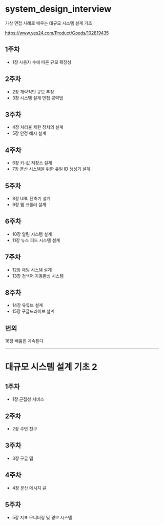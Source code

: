 # system_design_interview
가상 면접 사례로 배우는 대규모 시스템 설계 기초

https://www.yes24.com/Product/Goods/102819435

## 1주차 
- 1장 사용자 수에 따른 규모 확장성

## 2주차
- 2장 개략적인 규모 추정
- 3장 시스템 설계 면접 공략법

## 3주차
- 4장 처리율 제한 장치의 설계
- 5장 안정 해시 설계

## 4주차
- 6장 키-값 저장소 설계
- 7장 분산 시스템을 위한 유일 ID 생성기 설계

## 5주차
- 8장 URL 단축기 설계
- 9장 웹 크롤러 설계

## 6주차
- 10장 알림 시스템 설계
- 11장 뉴스 피드 시스템 설계

## 7주차
- 12장 채팅 시스템 설계
- 13장 검색어 자동완성 시스템

## 8주차
- 14장 유튜브 설계
- 15장 구글드라이브 설계

## 번외
16장 배움은 계속된다


-------------------------------------------------
# 대규모 시스템 설계 기초 2

## 1주차
- 1장 근접성 서비스

## 2주차
- 2장 주변 친구

## 3주차
- 3장 구글 맵

## 4주차
- 4장 분산 메시지 큐

## 5주차
- 5장 지표 모니터링 및 경보 시스템

